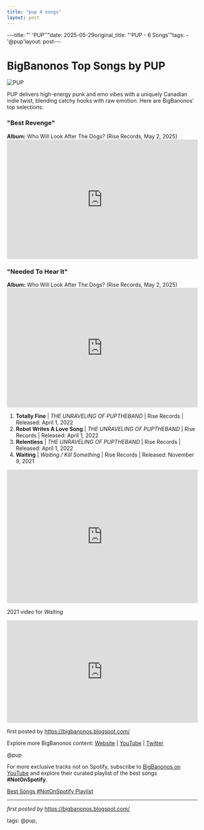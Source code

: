 ```yaml
---
title: "pup 4 songs"
layout: post
---
```

---title: "' 'PUP''"date: 2025-05-29original_title: "'PUP - 6 Songs'"tags:  - '@pup'layout: post---<h1>BigBanonos Top Songs by PUP</h1> <img src="https://media.pitchfork.com/photos/6273e541c75302f40c14a42b/3:2/w_3000,h_2000,c_limit/Pup.jpg" alt="PUP"> <p>PUP delivers high-energy punk and emo vibes with a uniquely Canadian indie twist, blending catchy hooks with raw emotion. Here are BigBanonos' top selections:</p> <h3>"Best Revenge"</h3><p><strong>Album:</strong> Who Will Look After The Dogs? (Rise Records, May 2, 2025)<br /><iframe width="100%" height="315" src="https://www.youtube.com/embed/g7I4pK2Hows" frameborder="0" allowfullscreen></iframe></p> <h3>"Needed To Hear It"</h3><p><strong>Album:</strong> Who Will Look After The Dogs? (Rise Records, May 2, 2025)<br /><iframe width="100%" height="315" src="https://www.youtube.com/embed/1QJbPS4lxJs" frameborder="0" allowfullscreen></iframe></p> <ol> <li><strong>Totally Fine</strong> | <em>THE UNRAVELING OF PUPTHEBAND</em> | Rise Records | Released: April 1, 2022</li> <li><strong>Robot Writes A Love Song</strong> | <em>THE UNRAVELING OF PUPTHEBAND</em> | Rise Records | Released: April 1, 2022</li> <li><strong>Relentless</strong> | <em>THE UNRAVELING OF PUPTHEBAND</em> | Rise Records | Released: April 1, 2022</li> <li><strong>Waiting</strong> | <em>Waiting / Kill Something</em> | Rise Records | Released: November 9, 2021</li></ol> <div> <iframe src="https://open.spotify.com/embed/playlist/75OJxOIrkt95ERz65Xp6KI?utm_source=generator" width="100%" height="352" frameborder="0" allow="autoplay; clipboard-write; encrypted-media; fullscreen; picture-in-picture" loading="lazy"></iframe></div> <p>2021 video for <em>Waiting</em></p><iframe frameborder="0" height="270" src="https://youtube.com/embed/xHG36NyvaUk" width="100%"></iframe> <p>first posted by <a href="https://bigbanonos.blogspot.com/">https://bigbanonos.blogspot.com/</a></p> <div> <p>Explore more BigBanonos content: <a href="https://bigbanonos.blogspot.com/">Website</a> | <a href="https://www.youtube.com/@BigBanonos">YouTube</a> | <a href="https://x.com/bigbanonos">Twitter</a></p></div> <!-- Tags --><p>@pup</p><!--Subscribe and Playlist Links--><div>    <p>For more exclusive tracks not on Spotify, subscribe to <a href="https://www.youtube.com/@BigBanonos" target="_blank">BigBanonos on YouTube</a> and explore their curated playlist of the best songs <strong>#NotOnSpotify</strong>.</p>    <p><a href="https://www.youtube.com/playlist?list=PLtuNtuTatqI0kFahUCbtbfenC_ET5O_tr" target="_blank">Best Songs #NotOnSpotify Playlist<br /></a></p></div><hr /><p><em>first posted by</em> <a href="https://bigbanonos.blogspot.com/" rel="noopener" target="_new">https://bigbanonos.blogspot.com/</a></p><p>tags: @pup,</p>